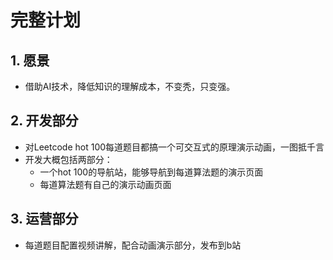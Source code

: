 # 完整计划

## 1. 愿景

- 借助AI技术，降低知识的理解成本，不变秃，只变强。

## 2. 开发部分

- 对Leetcode hot 100每道题目都搞一个可交互式的原理演示动画，一图抵千言
- 开发大概包括两部分：
  - 一个hot 100的导航站，能够导航到每道算法题的演示页面
  - 每道算法题有自己的演示动画页面

## 3. 运营部分

- 每道题目配置视频讲解，配合动画演示部分，发布到b站





















